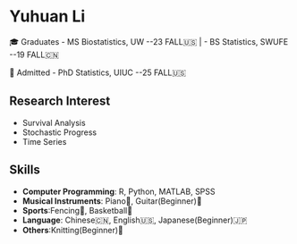 # Yuhuan Li
🎓 Graduates - MS Biostatistics, UW --23 FALL🇺🇸 | - BS Statistics, SWUFE --19 FALL🇨🇳

📖 Admitted - PhD Statistics, UIUC --25 FALL🇺🇸

## Research Interest
- Survival Analysis
- Stochastic Progress
- Time Series

## Skills
- **Computer Programming**: R, Python, MATLAB, SPSS
- **Musical Instruments**: Piano🎹, Guitar(Beginner)🎸
- **Sports**:Fencing🤺, Basketball🏀
- **Language**: Chinese🇨🇳, English🇺🇸, Japanese(Beginner)🇯🇵
- **Others**:Knitting(Beginner)🧶
